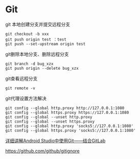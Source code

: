 # Git

git 本地创建分支并提交远程分支

```
git checkout -b xxx
git push origin test ：test
git push --set-upstream origin test
```

git删除本地分支、删除远程分支

```
git branch -d bug_xzx
git push origin --delete bug_xzx
```

git查看远程分支

```
git remote -v
```

git代理设置方法解决

```
git config --global http.proxy http://127.0.0.1:1080
git config --global https.proxy https://127.0.0.1:1080
git config --global --unset http.proxy
git config --global --unset https.proxy
git config --global http.proxy 'socks5://127.0.0.1:1080'
git config --global https.proxy 'socks5://127.0.0.1:1080'
```



[详细讲解Android Studio中使用Git——结合GitLab](https://www.jianshu.com/p/059ed1e01229)

https://github.com/github/gitignore

